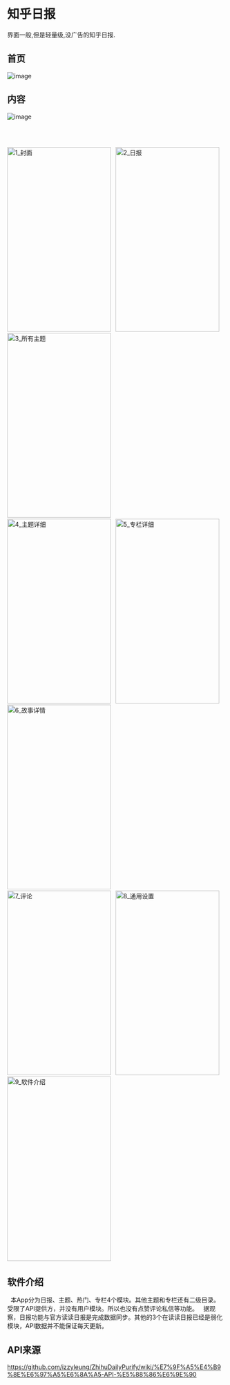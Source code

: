 # 知乎日报

界面一般,但是轻量级,没广告的知乎日报.

## 首页
![image](https://github.com/yaodiwei/ZhihuDaily/blob/master/raw/master/images/首页.gif)

## 内容
![image](https://github.com/yaodiwei/ZhihuDaily/blob/master/raw/master/images/内容.gif)

<br><br>

<img src="https://github.com/yaodiwei/ZhihuDaily/blob/master/raw/master/images/1_封面.jpg" width="240" height="426" alt="1_封面"/>&ensp;
<img src="https://github.com/yaodiwei/ZhihuDaily/blob/master/raw/master/images/2_日报.jpg" width="240" height="426" alt="2_日报"/>&ensp;
<img src="https://github.com/yaodiwei/ZhihuDaily/blob/master/raw/master/images/3_所有主题.jpg" width="240" height="426" alt="3_所有主题"/>&ensp;<br>
<img src="https://github.com/yaodiwei/ZhihuDaily/blob/master/raw/master/images/4_主题详细.jpg" width="240" height="426" alt="4_主题详细"/>&ensp;
<img src="https://github.com/yaodiwei/ZhihuDaily/blob/master/raw/master/images/5_专栏详细.jpg" width="240" height="426" alt="5_专栏详细"/>&ensp;
<img src="https://github.com/yaodiwei/ZhihuDaily/blob/master/raw/master/images/6_故事详情.jpg" width="240" height="426" alt="6_故事详情"/>&ensp;<br>
<img src="https://github.com/yaodiwei/ZhihuDaily/blob/master/raw/master/images/7_评论.jpg" width="240" height="426" alt="7_评论"/>&ensp;
<img src="https://github.com/yaodiwei/ZhihuDaily/blob/master/raw/master/images/8_通用设置.jpg" width="240" height="426" alt="8_通用设置"/>&ensp;
<img src="https://github.com/yaodiwei/ZhihuDaily/blob/master/raw/master/images/9_软件介绍.jpg" width="240" height="426" alt="9_软件介绍"/>&ensp;<br>

## 软件介绍

&nbsp;&nbsp;本App分为日报、主题、热门、专栏4个模块。其他主题和专栏还有二级目录。受限了API提供方，并没有用户模块。所以也没有点赞评论私信等功能。
&nbsp;&nbsp;据观察，日报功能与官方读读日报是完成数据同步。其他的3个在读读日报已经是弱化模块，API数据并不能保证每天更新。

## API来源
https://github.com/izzyleung/ZhihuDailyPurify/wiki/%E7%9F%A5%E4%B9%8E%E6%97%A5%E6%8A%A5-API-%E5%88%86%E6%9E%90
